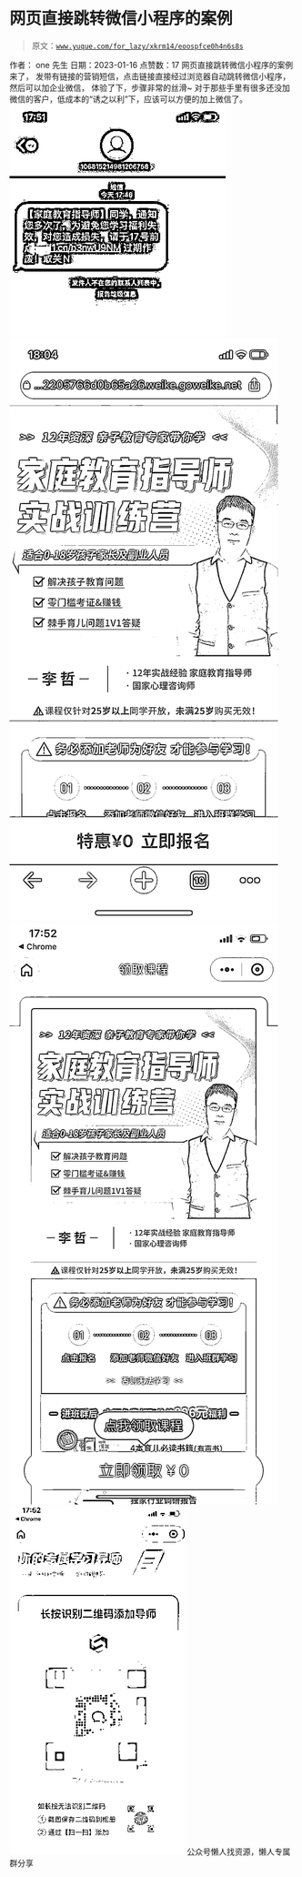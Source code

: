# 网页直接跳转微信小程序的案例

> 原文：[`www.yuque.com/for_lazy/xkrm14/eoospfce0h4n6s8s`](https://www.yuque.com/for_lazy/xkrm14/eoospfce0h4n6s8s)

<ne-p id="ub9eca299" data-lake-id="ub9eca299"><ne-text id="uff084fef">作者： one 先生</ne-text></ne-p> <ne-p id="u2fe9c3a9" data-lake-id="u2fe9c3a9"><ne-text id="udfbe4064">日期：2023-01-16</ne-text></ne-p> <ne-p id="u6ba29299" data-lake-id="u6ba29299"><ne-text id="uaefb741b">点赞数：</ne-text><ne-text id="u68ec2c97" ne-bold="true">17</ne-text></ne-p> <ne-hole id="u95fbecc9" data-lake-id="u95fbecc9"><ne-card data-card-name="hr" data-card-type="block" id="vN0dx" data-event-boundary="card"><ne-p id="u7f2cd03e" data-lake-id="u7f2cd03e"><ne-text id="u65d58443">网页直接跳转微信小程序的案例来了， 发带有链接的营销短信，点击链接直接经过浏览器自动跳转微信小程序，然后可以加企业微信， 体验了下，步骤非常的丝滑~</ne-text> <ne-text id="u444e4dda">对于那些手里有很多还没加微信的客户，低成本的“诱之以利”下，应该可以方便的加上微信了。</ne-text></ne-p> <ne-p id="u6b5ba551" data-lake-id="u6b5ba551"><ne-card data-card-name="image" data-card-type="inline" id="dvmwQ" data-event-boundary="card">![](img/1f351c9bb3c73fcc6a0d88b378766961.png)</ne-card></ne-p> <ne-p id="u4bf0caad" data-lake-id="u4bf0caad"><ne-card data-card-name="image" data-card-type="inline" id="fvLYh" data-event-boundary="card">![](img/0302a5d355dccd1159cb42932229d3f8.png)</ne-card></ne-p> <ne-p id="u3bc56a62" data-lake-id="u3bc56a62"><ne-card data-card-name="image" data-card-type="inline" id="TwT32" data-event-boundary="card">![](img/27fdbf55d6e39317eed9097e14ca4f3f.png)</ne-card></ne-p> <ne-p id="u96a6f070" data-lake-id="u96a6f070"><ne-card data-card-name="image" data-card-type="inline" id="J0AEL" data-event-boundary="card">![](img/6baa1437a0298cd8cb26916793d84707.png)</ne-card></ne-p> <ne-hole id="u8f6524a5" data-lake-id="u8f6524a5"><ne-card data-card-name="hr" data-card-type="block" id="UDtKp" data-event-boundary="card"><ne-p id="ud6e283ff" data-lake-id="ud6e283ff"><ne-text id="ud75e0b92">公众号懒人找资源，懒人专属群分享</ne-text></ne-p></ne-card></ne-hole></ne-card></ne-hole>